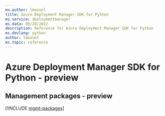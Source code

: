 ```yaml
---
ms.author: lmazuel
title: Azure Deployment Manager SDK for Python
ms.service: deploymentmanager
ms.data: 09/28/2022
description: Reference for Azure Deployment Manager SDK for Python
ms.devlang: python
author: lmazuel
ms.topic: reference
---
```

# Azure Deployment Manager SDK for Python - preview

## Management packages - preview
[!INCLUDE [mgmt-packages](deployment-manager-mgmt-index.md)]
